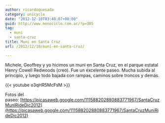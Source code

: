 ```yaml
---
author: ricardoquesada
category: unicycle
date: "2012-12-10T03:48:07+00:00"
guid: http://www.monociclo.com.ar/?p=385
tag:
  - muni
  - santa-cruz
title: Muni en Santa Cruz
url: /2012/12/10/muni-en-santa-cruz/

---
```

Michele, Geoffrey y yo hicimos un muni en Santa Cruz, en el parque estatal Henry Cowell Redwoods (creo). Fue un excelente paseo. Mucha subida al principio, y luego todo bajada con rampas, caminos sobre troncos y demás.

{{< youtube o3qHR5McFsM >}}

Fotos del paseo: [https://picasaweb.google.com/111588202880883771967/SantaCruzMuniRideDic2012](https://picasaweb.google.com/111588202880883771967/SantaCruzMuniRideDic2012)
